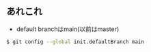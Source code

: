 ## あれこれ

- default branchはmain(以前はmaster)
```sh title="デフォルトのブランチを変更する"
$ git config --global init.defaultBranch main
```